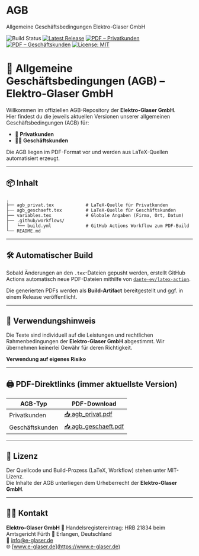 # AGB

Allgemeine Geschäftsbedingungen Elektro-Glaser GmbH

![Build Status](https://github.com/Elektro-Glaser-GmbH/agb/actions/workflows/latex_build.yml/badge.svg)
[![Latest Release](https://img.shields.io/github/v/release/Elektro-Glaser-GmbH/agb?label=release)](https://github.com/the78mole/agb/releases/latest)
[![PDF – Privatkunden](https://img.shields.io/badge/Download-PDF--Privatkunden-blue)](https://github.com/Elektro-Glaser-GmbH/agb/releases/latest/download/agb_privat.pdf)
[![PDF – Geschäftskunden](https://img.shields.io/badge/Download-PDF--Geschäftskunden-blue)](https://github.com/Elektro-Glaser-GmbH/agb/releases/latest/download/agb_geschaeft.pdf)
[![License: MIT](https://img.shields.io/badge/license-MIT-green.svg)](LICENSE)


# 📄 Allgemeine Geschäftsbedingungen (AGB) – Elektro-Glaser GmbH

Willkommen im offiziellen AGB-Repository der **Elektro-Glaser GmbH**.  
Hier findest du die jeweils aktuellen Versionen unserer allgemeinen Geschäftsbedingungen (AGB) für:

- 🧍 **Privatkunden**  
- 🧑‍💼 **Geschäftskunden**

Die AGB liegen im PDF-Format vor und werden aus LaTeX-Quellen automatisiert erzeugt.

---

## 📦 Inhalt

```text
.
├── agb_privat.tex            # LaTeX-Quelle für Privatkunden
├── agb_geschaeft.tex         # LaTeX-Quelle für Geschäftskunden
├── variables.tex             # Globale Angaben (Firma, Ort, Datum)
├── .github/workflows/
│   └── build.yml             # GitHub Actions Workflow zum PDF-Build
└── README.md
```

---

## 🛠️ Automatischer Build

Sobald Änderungen an den `.tex`-Dateien gepusht werden, erstellt GitHub Actions automatisch neue PDF-Dateien mithilfe von [`dante-ev/latex-action`](https://github.com/dante-ev/latex-action).

Die generierten PDFs werden als **Build-Artifact** bereitgestellt und ggf. in einem Release veröffentlicht.

---

## 🧾 Verwendungshinweis

Die Texte sind individuell auf die Leistungen und rechtlichen Rahmenbedingungen der **Elektro-Glaser GmbH** abgestimmt. Wir übernehmen keinerlei Gewähr für deren Richtigkeit.

**Verwendung auf eigenes Risiko**

---

## 🖨️ PDF-Direktlinks (immer aktuellste Version)

| AGB-Typ         | PDF-Download |
|-----------------|--------------|
| Privatkunden    | [📥 agb_privat.pdf](https://github.com/Elektro-Glaser-GmbH/agb/releases/latest/download/agb_privat.pdf) |
| Geschäftskunden | [📥 agb_geschaeft.pdf](https://github.com/Elektro-Glaser-GmbH/agb/releases/latest/download/agb_geschaeft.pdf) |


---

## 🧰 Lizenz

Der Quellcode und Build-Prozess (LaTeX, Workflow) stehen unter MIT-Lizenz.  
Die Inhalte der AGB unterliegen dem Urheberrecht der **Elektro-Glaser GmbH**.

---

## 🧑‍🔧 Kontakt

**Elektro-Glaser GmbH**
🧾 Handelsregistereintrag: HRB 21834 beim Amtsgericht Fürth
📍 Erlangen, Deutschland  
📧 [info@e-glaser.de](mailto:info@e-glaser.de)  
🌐 [www.e-glaser.de](https://www.e-glaser.de)

